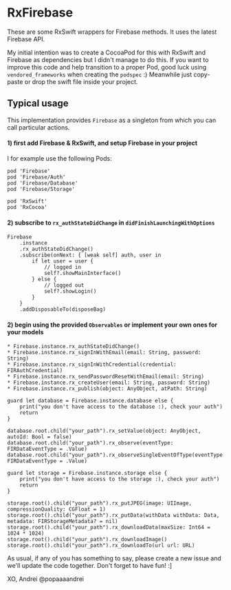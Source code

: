 # RxFirebase
These are some RxSwift wrappers for Firebase methods. It uses the latest Firebase API.

My initial intention was to create a CocoaPod for this with RxSwift and Firebase as dependencies but I didn't manage to do this. If you want to improve this code and help transition to a proper Pod, good luck using `vendored_frameworks` when creating the `podspec` :) Meanwhile just copy-paste or drop the swift file inside your project.

## Typical usage

This implementation provides `Firebase` as a singleton from which you can call particular actions. 

#### 1) first add Firebase & RxSwift, and setup Firebase in your project
I for example use the following Pods:

```
pod 'Firebase'
pod 'Firebase/Auth'
pod 'Firebase/Database'
pod 'Firebase/Storage'

pod 'RxSwift'
pod 'RxCocoa'
```

#### 2) subscribe to `rx_authStateDidChange` in `didFinishLaunchingWithOptions`

```
Firebase
	.instance
	.rx_authStateDidChange()
	.subscribe(onNext: { [weak self] auth, user in
		if let user = user {
			// logged in
			self?.showMainInterface()
		} else {
			// logged out
			self?.showLogin()
		}
	}
	.addDisposableTo(disposeBag)
```

#### 2) begin using the provided `Observables` or implement your own ones for your models


```
* Firebase.instance.rx_authStateDidChange()
* Firebase.instance.rx_signInWithEmail(email: String, password: String)
* Firebase.instance.rx_signInWithCredential(credential: FIRAuthCredential)
* Firebase.instance.rx_sendPasswordResetWithEmail(email: String)
* Firebase.instance.rx_createUser(email: String, password: String)
* Firebase.instance.rx_publish(object: AnyObject, atPath: String)
```

```
guard let database = Firebase.instance.database else {
	print("you don't have access to the database :), check your auth")
	return
}

database.root.child("your_path").rx_setValue(object: AnyObject, autoId: Bool = false)
database.root.child("your_path").rx_observe(eventType: FIRDataEventType = .Value)
database.root.child("your_path").rx_observeSingleEventOfType(eventType: FIRDataEventType = .Value)
```

```
guard let storage = Firebase.instance.storage else {
	print("you don't have access to the storage :), check your auth")
	return
}

storage.root().child("your_path").rx_putJPEG(image: UIImage, compressionQuality: CGFloat = 1)
storage.root().child("your_path").rx_putData(withData withData: Data, metadata: FIRStorageMetadata? = nil)
storage.root().child("your_path").rx_downloadData(maxSize: Int64 = 1024 * 1024)
storage.root().child("your_path").rx_downloadImage()
storage.root().child("your_path").rx_downloadTo(url url: URL)
```

As usual, if any of you has something to say, please create a new issue and we'll update the code together.
Don't forget to have fun! :]

XO,
Andrei
@popaaaandrei
